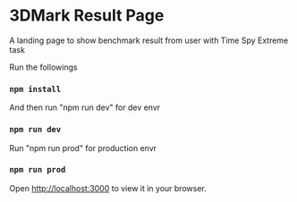 # 3DMark Result Page

A landing page to show benchmark result from user with Time Spy Extreme task

Run the followings

### `npm install`

And then run "npm run dev" for dev envr

### `npm run dev`

Run "npm run prod" for production envr

### `npm run prod`

Open [http://localhost:3000](http://localhost:3000) to view it in your browser.